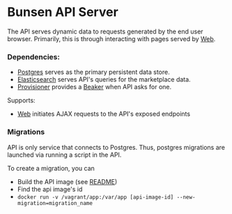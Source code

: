 Bunsen API Server
==========

The API serves dynamic data to requests generated by the end user browser.
Primarily, this is through interacting with pages served by [Web](web.md).

### Dependencies:

* [Postgres](postgres.md) serves as the primary persistent data store.
* [Elasticsearch](elasticsearch.md) serves API's queries for the marketplace data.
* [Provisioner](provisioner.md) provides a [Beaker](beaker.md) when API asks for one.

Supports:

* [Web](web.md) initiates AJAX requests to the API's exposed endpoints


### Migrations

API is only service that connects to Postgres.  Thus, postgres migrations are
launched via running a script in the API.

To create a migration, you can

* Build the API image (see [README](../../README.md))
* Find the api image's id
* `docker run -v /vagrant/app:/var/app [api-image-id] --new-migration=migration_name`

